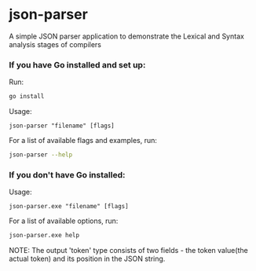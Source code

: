 # json-parser
A simple JSON parser application to demonstrate the Lexical and Syntax analysis stages of compilers


### If you have Go installed and set up:

Run: 
```bash
go install
```

Usage:
```
json-parser "filename" [flags]
```

For a list of available flags and examples, run:
```bash
json-parser --help
```

### If you don't have Go installed:

Usage:
```
json-parser.exe "filename" [flags]
```

For a list of available options, run:
```bash
json-parser.exe help
```

NOTE: The output 'token' type consists of two fields - the token value(the actual token) and its position in the JSON string.